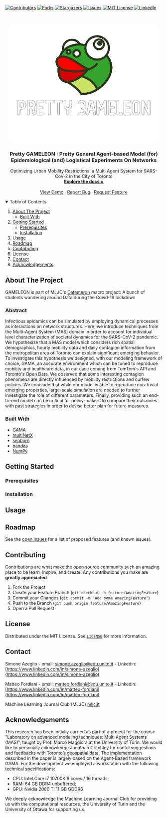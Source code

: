 <!-- PROJECT SHIELDS -->
[![Contributors][contributors-shield]][contributors-url]
[![Forks][forks-shield]][forks-url]
[![Stargazers][stars-shield]][stars-url]
[![Issues][issues-shield]][issues-url]
[![MIT License][license-shield]][license-url]
[![LinkedIn][linkedin-shield]][linkedin-url]


<!-- PROJECT LOGO -->
<br />
<p align="center">
  <a href="https://github.com/sazio/GAMELEON">
    <img src="Img/GAMELEON.png" alt="Logo" width="480" height="380">
  </a>

  <h3 align="center">Pretty GAMELEON : Pretty General Agent-based Model (for) Epidemiological (and) Logistical Experiments On Networks</h3>

  <p align="center">
    Optimizing Urban Mobility Restrictions: a Multi Agent System for SARS-CoV-2 in the City of Toronto
    <br />
    <a href="https://github.com/sazio/GAMELEON"><strong>Explore the docs »</strong></a>
    <br />
    <br />
    <a href="https://github.com/sazio/GAMELEON">View Demo</a>
    ·
    <a href="https://github.com/sazio/GAMELEON/issues">Report Bug</a>
    ·
    <a href="https://github.com/sazio/GAMELEON/issues">Request Feature</a>
  </p>
</p>



<!-- TABLE OF CONTENTS -->
<details open="open">
  <summary>Table of Contents</summary>
  <ol>
    <li>
      <a href="#about-the-project">About The Project</a>
      <ul>
        <li><a href="#built-with">Built With</a></li>
      </ul>
    </li>
    <li>
      <a href="#getting-started">Getting Started</a>
      <ul>
        <li><a href="#prerequisites">Prerequisites</a></li>
        <li><a href="#installation">Installation</a></li>
      </ul>
    </li>
    <li><a href="#usage">Usage</a></li>
    <li><a href="#roadmap">Roadmap</a></li>
    <li><a href="#contributing">Contributing</a></li>
    <li><a href="#license">License</a></li>
    <li><a href="#contact">Contact</a></li>
    <li><a href="#acknowledgements">Acknowledgements</a></li>
  </ol>
</details>



<!-- ABOUT THE PROJECT -->
## About The Project
GAMELEON is part of MLJC's [Datameron](https://github.com/MachineLearningJournalClub/Datameron) macro project: A bunch of students wandering around Data during the Covid-19 lockdown
### Abstract

Infectious epidemics can be simulated by employing dynamical processes as interactions on network structures. Here, we introduce techniques from the Multi-Agent System (MAS) domain in order to account for individual level characterization of societal dynamics for the SARS-CoV-2 pandemic. We hypothesize that a MAS model which considers rich spatial demographics, hourly mobility data and daily contagion information from the metropolitan area of Toronto can explain significant emerging behavior. To investigate this hypothesis we designed, with our modeling framework of choice, GAMA, an accurate environment which can be tuned to reproduce mobility and healthcare data, in our case coming from TomTom's API and Toronto's Open Data. We observed that some interesting contagion phenomena are directly influenced by mobility restrictions and curfew policies. We conclude that while our model is able to reproduce non-trivial emerging properties, large-scale simulation are needed to further investigate the role of different parameters. Finally, providing such an end-to-end model can be critical for policy-makers to compare their outcomes with past strategies in order to devise better plan for future measures. 

### Built With

* [GAMA](https://gama-platform.github.io/)
* [multiNetX](https://www.webpagefx.com/tools/emoji-cheat-sheet)
* [seaborn](https://seaborn.pydata.org/)
* [pandas](https://pandas.pydata.org/)
* [NumPy](https://numpy.org/)


<!-- GETTING STARTED -->
## Getting Started



### Prerequisites



### Installation



<!-- USAGE EXAMPLES -->
## Usage

<!-- ROADMAP -->
## Roadmap

See the [open issues](https://github.com/sazio/GAMELEON/issues) for a list of proposed features (and known issues).


<!-- CONTRIBUTING -->
## Contributing

Contributions are what make the open source community such an amazing place to be learn, inspire, and create. Any contributions you make are **greatly appreciated**.

1. Fork the Project
2. Create your Feature Branch (`git checkout -b feature/AmazingFeature`)
3. Commit your Changes (`git commit -m 'Add some AmazingFeature'`)
4. Push to the Branch (`git push origin feature/AmazingFeature`)
5. Open a Pull Request



<!-- LICENSE -->
## License

Distributed under the MIT License. See [`LICENSE`](https://github.com/sazio/GAMELEON/blob/master/LICENSE) for more information.



<!-- CONTACT -->
## Contact

Simone Azeglio - email: simone.azeglio@edu.unito.it - Linkedin: [https://www.linkedin.com/in/simone-azeglio](https://www.linkedin.com/in/simone-azeglio) 

Matteo Fordiani - email: matteo.fordiani@edu.unito.it - Linkedin: [https://www.linkedin.com/in/matteo-fordiani](https://www.linkedin.com/in/matteo-fordiani)

Machine Learning Journal Club (MLJC) [mljc.it](https://www.mljc.it)



<!-- ACKNOWLEDGEMENTS -->
## Acknowledgements

This research has been initially carried as part of a project for the course "Laboratory on advanced modeling techniques: Multi Agent Systems (MAS)", taught by Prof. Marco Maggiora at the University of Turin. We would like to personally acknowledge Jonathan Critchley for useful suggestions and feedbacks with Toronto’s  geospatial data. The implementation described in the paper is largely based on the Agent-Based framework GAMA. For the development we employed a workstation with the following technical specifications:
* CPU: Intel Core i7 10700K 8 cores / 16 threads; 
* RAM: 64 GB DDR4 unbuffered;
* GPU: Nvidia 2080 Ti 11 GB GDDR6

We deeply acknowledge the Machine Learning Journal Club for providing us with the computational resources, the University of Turin and the University of Ottawa for supporting us.


<!-- MARKDOWN LINKS & IMAGES -->
<!-- https://www.markdownguide.org/basic-syntax/#reference-style-links -->
[contributors-shield]: https://img.shields.io/github/contributors/sazio/GAMELEON.svg?style=for-the-badge
[contributors-url]: https://github.com/sazio/GAMELEON/graphs/contributors

[forks-shield]: https://img.shields.io/github/forks/MachineLearningJournalClub/GAMELEON.svg?style=for-the-badge
[forks-url]: https://github.com/MachineLearningJournalClub/GAMELEON/network/members

[stars-shield]: https://img.shields.io/github/stars/MachineLearningJournalClub/GAMELEON.svg?style=for-the-badge
[stars-url]: https://github.com/MachineLearningJournalClub/GAMELEON/stargazers

[issues-shield]: https://img.shields.io/github/issues/MachineLearningJournalClub/GAMELEON.svg?style=for-the-badge
[issues-url]: https://github.com/MachineLearningJournalClub/GAMELEON/issues

[license-shield]: https://img.shields.io/github/license/MachineLearningJournalClub/GAMELEON.svg?style=for-the-badge
[license-url]: https://github.com/MachineLearningJournalClub/GAMELEON/blob/master/LICENSE

[linkedin-shield]: https://img.shields.io/badge/-LinkedIn-black.svg?style=for-the-badge&logo=linkedin&colorB=555
[linkedin-url]: https://www.linkedin.com/company/machine-learning-journal-club/

[product-screenshot]: images/screenshot.png
